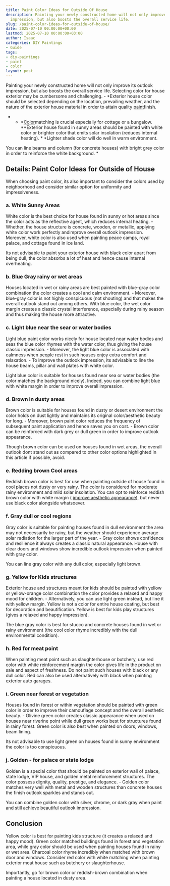 ```yaml
---
title: Paint Color Ideas for Outside Of House
description: Painting your newly constructed home will not only improve its outlook
  impression, but also boosts the overall service life.
slug: /paint-color-ideas-for-outside-of-house/
date: 2025-07-10 00:00:00+00:00
lastmod: 2025-07-10 00:00:00+03:00
author: Isaac
categories: DIY Paintings
- Guide
tags:
- diy-paintings
- paint
- color
layout: post
---
```

Painting your newly constructed home will not only improve its outlook impression, but also boosts the overall service life. Selecting color for house exterior may be cumbersome and challenging. - *Exterior house color should be selected depending on the location, prevailing weather, and the nature of the exterior house material in order to attain quality [paint](https://pestpolicy.com/airless-paint-sprayer-tips/)finish.

* - *[Color](https://pestpolicy.com/paint-colors-to-brighten-a-dark-room/)matching is crucial especially for cottage or a bungalow. **Exterior house found in sunny areas should be painted with white color or brighter color that emits solar insolation (reduces internal heating). * *Lighter shade color will do well in warm environment.

You can line beams and column (for concrete houses) with bright grey color in order to reinforce the white background. *

##  Details: Paint Color Ideas for Outside of House

When choosing paint color, its also important to consider the colors used by neighborhood and consider similar option for uniformity and impressiveness.

###  a. White  Sunny Areas

White color is the best choice for house found in sunny or hot areas since the color acts as the reflective agent, which reduces internal heating. - Whether, the house structure is concrete, wooden, or metallic, applying white color work perfectly andimprove overall outlook impression. Moreover, white color is also used when painting peace camps, royal palace, and cottage found in ice land.

Its not advisable to paint your exterior house with black color apart from being dull, the color absorbs a lot of heat and hence cause internal overheating.

###  b. Blue Gray  rainy or wet areas

Houses located in wet or rainy areas are best painted with blue-gray color combination the color creates a cool and calm environment. - Moreover, blue-gray color is not highly conspicuous (not shouting) and that makes the overall outlook stand out among others. With blue color, the wet color margin creates a classic crystal interference, especially during rainy season and thus making the house more attractive.

###  c. Light blue  near the sear or water bodies

Light blue paint color works nicely for house located near water bodies and seas the blue color rhymes with the water color, thus giving the house classic impression. - Moreover, the light blue color is associated with calmness when people rest in such houses enjoy extra comfort and relaxation. - To improve the outlook impression, its advisable to line the house beams, pillar and wall plates with white color.

Light blue color is suitable for houses found near sea or water bodies (the color matches the background nicely). Indeed, you can combine light blue with white margin in order to improve overall impression.

###  d. Brown  in dusty areas

Brown color is suitable for houses found in dusty or desert environment the color holds on dust lightly and maintains its original color/aesthetic beauty for long. - Moreover, brown paint color reduces the frequency of subsequent paint application and hence saves you on cost. - Brown color can be reinforced with dark grey or dull green in order to improve outlook appearance.

Though brown color can be used on houses found in wet areas, the overall outlook dont stand out as compared to other color options highlighted in this article if possible, avoid.

###  e. Redding brown  Cool areas

Reddish brown color is best for use when painting outside of house found in cool places not dusty or very rainy. The color is considered for moderate rainy environment and mild solar insolation. You can opt to reinforce reddish brown color with white margin ( [improve aesthetic appearance](https://pestpolicy.com/how-to-paint-popcorn-ceiling/)), but never use black color alongside whatsoever.

###  f. Gray  dull or cool regions

Gray color is suitable for painting houses found in dull environment the area may not necessarily be rainy, but the weather should experience average solar radiation for the larger part of the year. - Gray color shows confidence and resilience it always creates a classic natural appearance. House with clear doors and windows show incredible outlook impression when painted with gray color.

You can line gray color with any dull color, especially light brown.

###  g. Yellow  for Kids structures

Exterior house and structures meant for kids should be painted with yellow or yellow-orange color combination the color provides a relaxed and happy mood for children. - Alternatively, you can use light green instead, but line it with yellow margin. Yellow is not a color for entire house coating, but best for decoration and beautification. Yellow is best for kids play structures (gives a relaxed and happy impression).

The blue gray color is best for stucco and concrete houses found in wet or rainy environment (the cool color rhyme incredibly with the dull environmental condition).

###  h. Red  for meat point

When painting meat point such as slaughterhouse or butchery, use red color with white reinforcement margin the color gives life in the product on sale and aspect of freshness. Do not paint such houses with black or any dull color. Red can also be used alternatively with black when painting exterior auto garages.

###  i. Green  near forest or vegetation

Houses found in forest or within vegetation should be painted with green color in order to improve their camouflage concept and the overall aesthetic beauty. - Olivine green color creates classic appearance when used on houses near riverine point while dull green works best for structures found in rainy forest. Green color is also best when painted on doors, windows, beam lining.

Its not advisable to use light green on houses found in sunny environment the color is too conspicuous.

###  j. Golden - for palace or state lodge

Golden is a special color that should be painted on exterior wall of palace, state lodge, VIP house, and golden metal reinforcement structures. The color possess dignity, quality, prestige, and elegance. - Golden color matches very well with metal and wooden structures than concrete houses the finish outlook sparkles and stands out.

You can combine golden color with silver, chrome, or dark gray when paint and still achieve beautiful outlook impression.

##  Conclusion

Yellow color is best for painting kids structure (it creates a relaxed and happy mood). Green color matched buildings found in forest and vegetation area, while gray color should be used when painting houses found in rainy or wet area. Charcoal color rhyme incredibly when matched with brown door and windows. Consider red color with white matching when painting exterior meat house such as butchery or slaughterhouse.

Importantly, go for brown color or reddish-brown combination when painting a house located in dusty area.